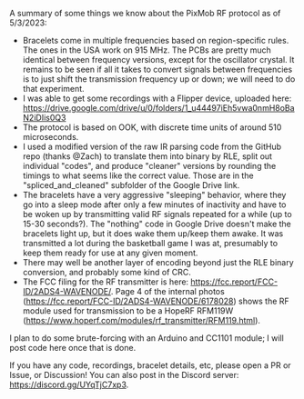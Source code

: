 A summary of some things we know about the PixMob RF protocol as of 5/3/2023:
- Bracelets come in multiple frequencies based on region-specific rules. The ones in the USA work on 915 MHz. The PCBs are pretty much identical between frequency versions, except for the oscillator crystal. It remains to be seen if all it takes to convert signals between frequencies is to just shift the transmission frequency up or down; we will need to do that experiment.
- I was able to get some recordings with a Flipper device, uploaded here: https://drive.google.com/drive/u/0/folders/1_u44497iEh5vwa0nmH8oBaN2iDIis0Q3
- The protocol is based on OOK, with discrete time units of around 510 microseconds.
- I used a modified version of the raw IR parsing code from the GitHub repo (thanks @Zach) to translate them into binary by RLE, split out individual "codes", and produce "cleaner" versions by rounding the timings to what seems like the correct value. Those are in the "spliced_and_cleaned" subfolder of the Google Drive link. 
- The bracelets have a very aggressive "sleeping" behavior, where they go into a sleep mode after only a few minutes of inactivity and have to be woken up by transmitting valid RF signals repeated for a while (up to 15-30 seconds?). The "nothing" code in Google Drive doesn't make the bracelets light up, but it does wake them up/keep them awake. It was transmitted a lot during the basketball game I was at, presumably to keep them ready for use at any given moment.
- There may well be another layer of encoding beyond just the RLE binary conversion, and probably some kind of CRC. 
- The FCC filing for the RF transmitter is here: https://fcc.report/FCC-ID/2ADS4-WAVENODE/. Page 4 of the internal photos (https://fcc.report/FCC-ID/2ADS4-WAVENODE/6178028) shows the RF module used for transmission to be a HopeRF RFM119W (https://www.hoperf.com/modules/rf_transmitter/RFM119.html).

I plan to do some brute-forcing with an Arduino and CC1101 module; I will post code here once that is done.

If you have any code, recordings, bracelet details, etc, please open a PR or Issue, or Discussion! You can also post in the Discord server: https://discord.gg/UYqTjC7xp3.
